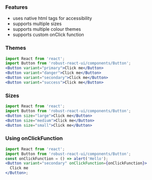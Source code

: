 ### Features

- uses native html tags for accessibility
- supports multiple sizes
- supports multiple colour themes
- supports custom onClick function

### Themes

```jsx
import React from 'react';
import Button from 'robust-react-ui/components/Button';
<Button variant="primary">Click me</Button>
<Button variant="danger">Click me</Button>
<Button variant="secondary">Click me</Button>
<Button variant="success">Click me</Button>
```

### Sizes

```jsx
import React from 'react';
import Button from 'robust-react-ui/components/Button';
<Button size="large">Click me</Button>
<Button size="medium">Click me</Button>
<Button size="small">Click me</Button>
```

### Using onClickFunction

```jsx
import React from 'react';
import Button from 'robust-react-ui/components/Button';
const onClickFunction = () => alert('Hello');
<Button variant="secondary" onClickFunction={onClickFunction}>
  Click me
</Button>;
```
